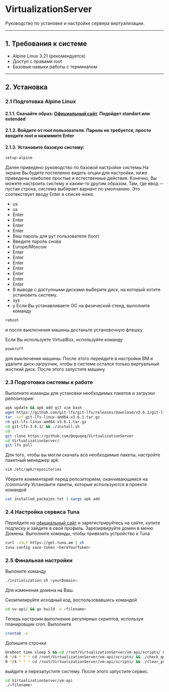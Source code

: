 # VirtualizationServer

Руководство по установке и настройке сервера виртуализации.

---

## 1. Требования к системе
- Alpine Linux 3.21 (рекомендуется)
- Доступ с правами root
- Базовые навыки работы с терминалом

---

## 2. Установка

### 2.1 Подготовка Alpine Linux
#### 2.1.1. Скачайте образ: [Официальный сайт](https://alpinelinux.org/downloads/). Подойдет standart или extended
#### 2.1.2. Войдите от root пользователя. Пароль не требуется, просто введите root и нажммите Enter
#### 2.1.3. Установите базовую систему:
   ```bash
   setup-alpine
```
Далее приведено руководство по базовой настройке системы.На экране Вы будете постепенно видеть опции для настройки, ниже приведены наиболее простые и естественные действия. Конечно, Вы можете настроить систему и каким-то другим образом.
Там, где ввод -- пустая строка, система выбирает вариант по умолчанию. Это соотвествует вводу Enter в списке ниже.
* us
* us
* Enter
* Enter
* Enter
* Enter
* Ваш пароль для рут пользователя (toor)
* Введите пароль снова
* Europe/Moscow
* Enter
* Enter
* Enter
* Enter
* Enter
* Enter
* Enter
* В выводе с доступными дисками выберите диск, на который хотите установить систему.
* sys
* y
Если Вы устанавливаете ОС на физический стенд, выполните команду
```bash
reboot
```
и после выключения машины достаньте установочную флешку.

Если Вы используете VirtualBox, используйте команду 
```bash
poweroff
```
для выключения машины. После этого перейдите в настройки ВМ и удалите диск-загрузчик, чтобы в системе остался только виртуальный жосткий диск. После этого запустите машину.
### 2.3 Подготовка системы к работе
Выполните команды для установки необходимых пакетов и загрузки репозитория.
```bash
apk update && apk add git vim bash
wget https://github.com/git-lfs/git-lfs/releases/download/v3.6.1/git-lfs-linux-amd64-v3.6.1.tar.gz
tar -xvf git-lfs-linux-amd64-v3.6.1.tar.gz
rm git-lfs-linux-amd64-v3.6.1.tar.gz
cd git-lfs-3.6.1/ && ./install.sh
cd
git clone https://github.com/Qequqeq/VirtualizationServer
cd VirtualizationServer/
git lfs pull
```
Для того, чтобы вы могли скачать все необходимые пакеты, настройте пакетный менеджер apk.
```bash
vim /etc/apk/repositories
```
Уберите комментарий перед репозиторием, оканчивающимся на /community
Установите пакеты, которые используются в проекте командой
```bash
cat installed_packajes.txt | xargs apk add
```
### 2.4 Настройка сервиса Tuna
Перейдите на [официальный сайт](https://tuna.am/) и зарегистрируйтесь на сайте, купите подписку и зайдите в свой профиль. Зарезирвируйте домен в меню Домены. Выполните команды, чтобы привязать устройство к Tuna
```bash
curl -sSLf https://get.tuna.am | sh
tuna config save-token <hereYourToken>
```
### 2.5 Финальная настройки
Выпоните команду 
```bash
./initialization.sh <yourDomain>
```
Для изменения домена на Ваш.

Скомпилируйте исходный код, воспользовавшись командой
```bash
cd vv-api/ && go build -o <filename>
```

Теперь настроим выполнение регулярных скриптов, используя планировщик cron. Выполните
```bash
crontab -e
```
Допишите строчки 
```bash
@reboot time sleep 5 && cd /root/VirtualizationServer/vm-api/scripts/ && ./start_tuna.sh
0 */4 * * * cd /root/VirtualizationServer/vm-api/scripts/ && ./check_qemu/sh
0 */4 * * * cd /root/VirtualizationServer/vm-api/scripts/ && ./clear_ports.sh
```
выйдите и перезапустите систему. После этого запустите сервис.
```bash
cd VirtualizationServer/vm-api
./<filename>
```

